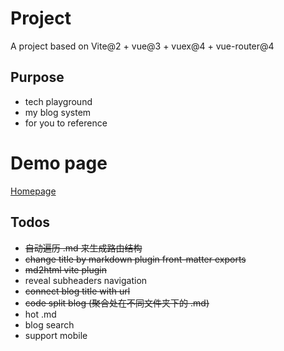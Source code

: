 # Project

A project based on Vite@2 + vue@3 + vuex@4 + vue-router@4

## Purpose

* tech playground
* my blog system
* for you to reference
# Demo page

[Homepage](https://wizardpisces.github.io/)

## Todos

* ~~自动遍历 .md 来生成路由结构~~
* ~~change title by markdown plugin front-matter exports~~
* ~~md2html vite plugin~~
* reveal subheaders navigation
* ~~connect blog title with url~~
* ~~code split blog (聚合处在不同文件夹下的 .md)~~
* hot .md
* blog search
* support mobile
